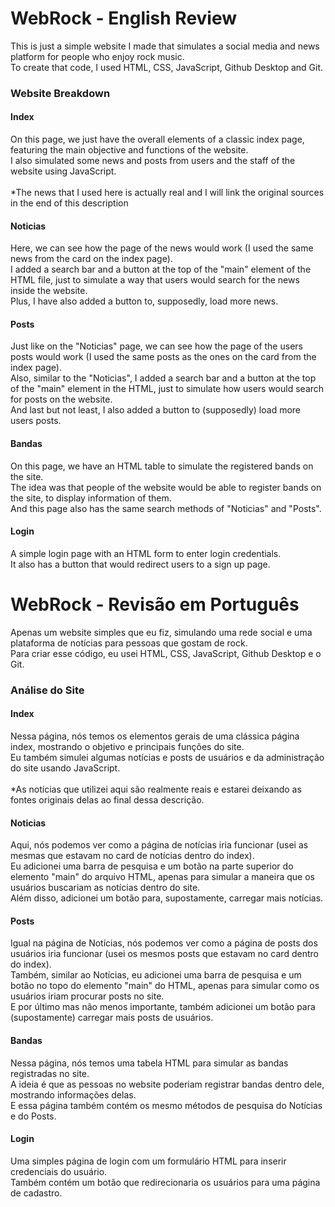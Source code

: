 # WebRock - English Review
This is just a simple website I made that simulates a social media and news platform for people who enjoy rock music.
<br>
To create that code, I used HTML, CSS, JavaScript, Github Desktop and Git.

### Website Breakdown

#### Index
On this page, we just have the overall elements of a classic index page, featuring the main objective and functions of the website.
<br>
I also simulated some news and posts from users and the staff of the website using JavaScript.
<br>
<br>
*The news that I used here is actually real and I will link the original sources in the end of this description

#### Noticias
Here, we can see how the page of the news would work (I used the same news from the card on the index page).
<br>
I added a search bar and a button at the top of the "main" element of the HTML file, just to simulate a way that users would search for the news inside the website.
<br>
Plus, I have also added a button to, supposedly, load more news.

#### Posts
Just like on the "Noticias" page, we can see how the page of the users posts would work (I used the same posts as the ones on the card from the index page).
<br>
Also, similar to the "Noticias", I added a search bar and a button at the top of the "main" element in the HTML, just to simulate how users would search for posts on the website.
<br>
And last but not least, I also added a button to (supposedly) load more users posts.

#### Bandas
On this page, we have an HTML table to simulate the registered bands on the site.
<br>
The idea was that people of the website would be able to register bands on the site, to display information of them.
<br>
And this page also has the same search methods of "Noticias" and "Posts".

#### Login
A simple login page with an HTML form to enter login credentials.
<br>
It also has a button that would redirect users to a sign up page.

#

# WebRock - Revisão em Português
Apenas um website simples que eu fiz, simulando uma rede social e uma plataforma de notícias para pessoas que gostam de rock.
<br>
Para criar esse código, eu usei HTML, CSS, JavaScript, Github Desktop e o Git.

### Análise do Site

#### Index
Nessa página, nós temos os elementos gerais de uma clássica página index, mostrando o objetivo e principais funções do site.
<br>
Eu também simulei algumas notícias e posts de usuários e da administração do site usando JavaScript.
<br>
<br>
*As notícias que utilizei aqui são realmente reais e estarei deixando as fontes originais delas ao final dessa descrição.

#### Noticias
Aqui, nós podemos ver como a página de notícias iria funcionar (usei as mesmas que estavam no card de notícias dentro do index).
<br>
Eu adicionei uma barra de pesquisa e um botão na parte superior do elemento "main" do arquivo HTML, apenas para simular a maneira que os usuários buscariam as notícias dentro do site.
<br>
Além disso, adicionei um botão para, supostamente, carregar mais notícias.

#### Posts
Igual na página de Notícias, nós podemos ver como a página de posts dos usuários iria funcionar (usei os mesmos posts que estavam no card dentro do index).
<br>
Também, similar ao Notícias, eu adicionei uma barra de pesquisa e um botão no topo do elemento "main" do HTML, apenas para simular como os usuários iriam procurar posts no site.
<br>
E por último mas não menos importante, também adicionei um botão para (supostamente) carregar mais posts de usuários.

#### Bandas
Nessa página, nós temos uma tabela HTML para simular as bandas registradas no site. 
<br>
A ideia é que as pessoas no website poderiam registrar bandas dentro dele, mostrando informações delas.
<br>
E essa página também contém os mesmo métodos de pesquisa do Notícias e do Posts.

#### Login
Uma simples página de login com um formulário HTML para inserir credenciais do usuário.
<br>
Também contém um botão que redirecionaria os usuários para uma página de cadastro.

#
